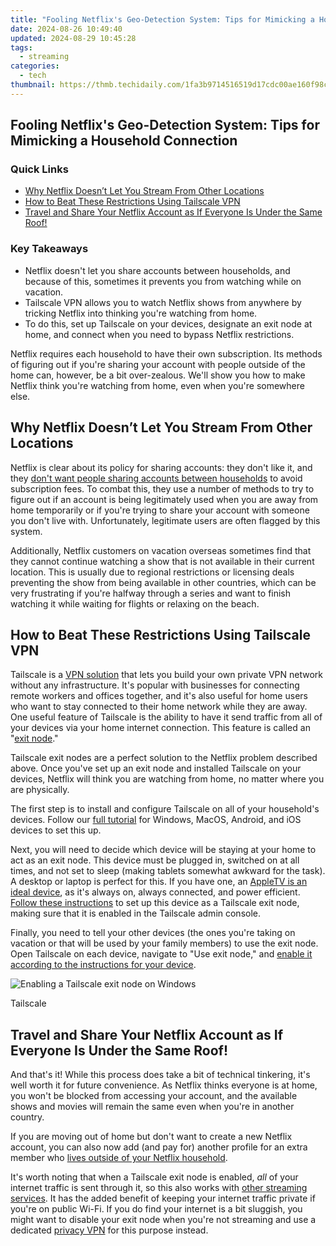 ```yaml
---
title: "Fooling Netflix's Geo-Detection System: Tips for Mimicking a Household Connection"
date: 2024-08-26 10:49:40
updated: 2024-08-29 10:45:28
tags:
  - streaming
categories:
  - tech
thumbnail: https://thmb.techidaily.com/1fa3b9714516519d17cdc00ae160f98cb4b200553b264310d7d2980b9ce91d3e.jpg
---
```


## Fooling Netflix's Geo-Detection System: Tips for Mimicking a Household Connection

### Quick Links

* [Why Netflix Doesn’t Let You Stream From Other Locations](https://review-topics.techidaily.com/in-2024-how-to-change-google-play-location-on-oneplus-11-5g-drfone-by-drfone-virtual-android/)
* [How to Beat These Restrictions Using Tailscale VPN](https://tech-haven.techidaily.com/step-by-step-visual-tutorial-converting-your-kobo-reads-for-kindle-enjoyment/)
* [Travel and Share Your Netflix Account as If Everyone Is Under the Same Roof!](https://location-social.techidaily.com/how-to-sharefake-location-on-whatsapp-for-realme-narzo-60x-5g-drfone-by-drfone-virtual-android/)

### Key Takeaways

* Netflix doesn't let you share accounts between households, and because of this, sometimes it prevents you from watching while on vacation.
* Tailscale VPN allows you to watch Netflix shows from anywhere by tricking Netflix into thinking you're watching from home.
* To do this, set up Tailscale on your devices, designate an exit node at home, and connect when you need to bypass Netflix restrictions.

 Netflix requires each household to have their own subscription. Its methods of figuring out if you're sharing your account with people outside of the home can, however, be a bit over-zealous. We'll show you how to make Netflix think you're watching from home, even when you're somewhere else.

##  Why Netflix Doesn’t Let You Stream From Other Locations

 Netflix is clear about its policy for sharing accounts: they don't like it, and they [don't want people sharing accounts between households](https://screen-mirroring-recording.techidaily.com/updated-optimizing-skype-call-audio-environment-for-2024/) to avoid subscription fees. To combat this, they use a number of methods to try to figure out if an account is being legitimately used when you are away from home temporarily or if you're trying to share your account with someone you don't live with. Unfortunately, legitimate users are often flagged by this system.

 Additionally, Netflix customers on vacation overseas sometimes find that they cannot continue watching a show that is not available in their current location. This is usually due to regional restrictions or licensing deals preventing the show from being available in other countries, which can be very frustrating if you're halfway through a series and want to finish watching it while waiting for flights or relaxing on the beach.

##  How to Beat These Restrictions Using Tailscale VPN

 Tailscale is a [VPN solution](https://extra-guidance.techidaily.com/2024-approved-masterclass-in-3d-color-grading-with-custom-luts/) that lets you build your own private VPN network without any infrastructure. It's popular with businesses for connecting remote workers and offices together, and it's also useful for home users who want to stay connected to their home network while they are away. One useful feature of Tailscale is the ability to have it send traffic from all of your devices via your home internet connection. This feature is called an "[exit node](https://tailscale.com/kb/1103/exit-nodes)."

 Tailscale exit nodes are a perfect solution to the Netflix problem described above. Once you've set up an exit node and installed Tailscale on your devices, Netflix will think you are watching from home, no matter where you are physically.

 The first step is to install and configure Tailscale on all of your household's devices. Follow our [full tutorial](https://iphone-unlock.techidaily.com/in-2024-unlock-your-disabled-iphone-6-without-itunes-in-5-ways-drfone-by-drfone-ios/) for Windows, MacOS, Android, and iOS devices to set this up.

 Next, you will need to decide which device will be staying at your home to act as an exit node. This device must be plugged in, switched on at all times, and not set to sleep (making tablets somewhat awkward for the task). A desktop or laptop is perfect for this. If you have one, an [AppleTV is an ideal device](https://tailscale.com/kb/1280/appletv), as it's always on, always connected, and power efficient. [Follow these instructions](https://tailscale.com/kb/1103/exit-nodes#configuring-an-exit-node) to set up this device as a Tailscale exit node, making sure that it is enabled in the Tailscale admin console.

 Finally, you need to tell your other devices (the ones you're taking on vacation or that will be used by your family members) to use the exit node. Open Tailscale on each device, navigate to "Use exit node," and [enable it according to the instructions for your device](https://tailscale.com/kb/1103/exit-nodes?tab=windows#step-4-use-the-exit-node).

![Enabling a Tailscale exit node on Windows](https://static1.howtogeekimages.com/wordpress/wp-content/uploads/2024/02/exit-node-windows-menu.png) 

Tailscale

##  Travel and Share Your Netflix Account as If Everyone Is Under the Same Roof!

 And that's it! While this process does take a bit of technical tinkering, it's well worth it for future convenience. As Netflix thinks everyone is at home, you won't be blocked from accessing your account, and the available shows and movies will remain the same even when you're in another country.

 If you are moving out of home but don't want to create a new Netflix account, you can also now add (and pay for) another profile for an extra member who [lives outside of your Netflix household](https://screen-mirroring-recording.techidaily.com/updated-2024-approved-tenfold-video-recording-tricks-on-your-windows-11-system/).

 It's worth noting that when a Tailscale exit node is enabled, _all_ of your internet traffic is sent through it, so this also works with [other streaming services](https://howto.techidaily.com/fix-samsung-galaxy-m14-5g-android-system-webview-crash-2024-issue-drfone-by-drfone-fix-android-problems-fix-android-problems/). It has the added benefit of keeping your internet traffic private if you're on public Wi-Fi. If you do find your internet is a bit sluggish, you might want to disable your exit node when you're not streaming and use a dedicated [privacy VPN](https://some-techniques.techidaily.com/updated-ffmpeg-audioscape-maintaining-original-audio-formats/) for this purpose instead.

<ins class="adsbygoogle"
     style="display:block"
     data-ad-format="autorelaxed"
     data-ad-client="ca-pub-7571918770474297"
     data-ad-slot="1223367746"></ins>



<ins class="adsbygoogle"
     style="display:block"
     data-ad-client="ca-pub-7571918770474297"
     data-ad-slot="8358498916"
     data-ad-format="auto"
     data-full-width-responsive="true"></ins>
